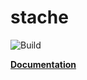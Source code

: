 # stache

![Build](https://github.com/onur1/stache/actions/workflows/main.yml/badge.svg)

**[Documentation](https://onur1.github.io/stache)**

